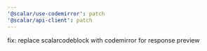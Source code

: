 ```yaml
---
'@scalar/use-codemirror': patch
'@scalar/api-client': patch
---
```


fix: replace scalarcodeblock with codemirror for response preview
